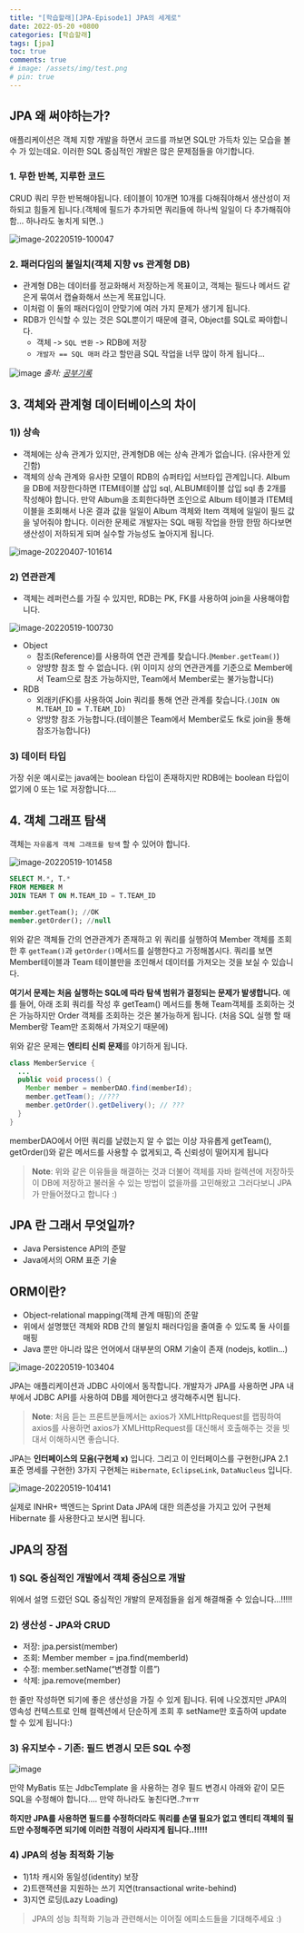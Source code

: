 ```yaml
---
title: "[학습할래][JPA-Episode1] JPA의 세계로"
date: 2022-05-20 +0800
categories: [학습할래]
tags: [jpa]
toc: true
comments: true
# image: /assets/img/test.png
# pin: true
---
```


## JPA 왜 써야하는가?
애플리케이션은 객체 지향 개발을 하면서 코드를 까보면 SQL만 가득차 있는 모습을 볼 수 가 있는데요. 이러한 SQL 중심적인 개발은 많은 문제점들을 야기합니다.

### 1. 무한 반복, 지루한 코드
CRUD 쿼리 무한 반복해야됩니다. 테이블이 10개면 10개를 다해줘야해서 생산성이 저하되고 힘들게 됩니다.(객체에 필드가 추가되면 쿼리들에 하나씩 일일이 다 추가해줘야함… 하나라도 놓치게 되면..)

![image-20220519-100047](https://github.com/jeonyoungho/jeonyoungho.github.io/assets/44339530/8a7cd6e3-7035-46f0-b7e6-bf4f39cb4ff9)


### 2. 패러다임의 불일치(객체 지향 vs 관계형 DB)
- 관계형 DB는 데이터를 정교화해서 저장하는게 목표이고, 객체는 필드나 메서드 같은게 묶여서 캡슐화해서 쓰는게 목표입니다.
- 이처럼 이 둘의 패러다임이 안맞기에 여러 가지 문제가 생기게 됩니다.
- RDB가 인식할 수 있는 것은 SQL뿐이기 때문에 결국, Object를 SQL로 짜야합니다.
  - 객체 -> `SQL 변환` -> RDB에 저장
  - `개발자 == SQL 매퍼` 라고 할만큼 SQL 작업을 너무 많이 하게 됩니다…

![image](https://github.com/jeonyoungho/jeonyoungho.github.io/assets/44339530/265a91b0-0c3e-4621-bb88-4f5293b652f9)
_출처: [공부기록](https://medium.com/joonghoonc-datastudy/210316-%EA%B3%B5%EB%B6%80%EA%B8%B0%EB%A1%9D-af11939893fb)_


## 3. 객체와 관계형 데이터베이스의 차이

### 1)) 상속
- 객체에는 상속 관계가 있지만, 관계형DB 에는 상속 관계가 없습니다. (유사한게 있긴함)
- 객체의 상속 관계와 유사한 모델이 RDB의 슈퍼타입 서브타입 관계입니다. Album을 DB에 저장한다하면 ITEM테이블 삽입 sql, ALBUM테이블 삽입 sql 총 2개를 작성해야 합니다. 만약 Album을 조회한다하면 조인으로 Album 테이블과 ITEM테이블을 조회해서 나온 결과 값을 일일이 Album 객체와 Item 객체에 일일이 필드 값을 넣어줘야 합니다. 이러한 문제로 개발자는 SQL 매핑 작업을 한땀 한땀 하다보면 생산성이 저하되게 되며 실수할 가능성도 높아지게 됩니다.

![image-20220407-101614](https://github.com/jeonyoungho/jeonyoungho.github.io/assets/44339530/2ee2c195-7d92-42e1-ae35-60a4ac80742a)


### 2) 연관관계
- 객체는 레퍼런스를 가질 수 있지만, RDB는 PK, FK를 사용하여 join을 사용해야합니다.

![image-20220519-100730](https://github.com/jeonyoungho/jeonyoungho.github.io/assets/44339530/352fd80e-c3a8-46a5-97c3-76840588e594)


- Object
  - 참조(Reference)를 사용하여 연관 관계를 찾습니다.(`Member.getTeam()`)
  - 양뱡향 참조 할 수 없습니다. (위 이미지 상의 연관관계를 기준으로 Member에서 Team으로 참조 가능하지만, Team에서 Member로는 불가능합니다)
- RDB
  - 외래키(FK)를 사용하여 Join 쿼리를 통해 연관 관계를 찾습니다.`(JOIN ON M.TEAM_ID = T.TEAM_ID)`
  - 양방향 참조 가능합니다.(테이블은 Team에서 Member로도 fk로 join을 통해 참조가능합니다)

### 3) 데이터 타입
가장 쉬운 예시로는 java에는 boolean 타입이 존재하지만 RDB에는 boolean 타입이 없기에 0 또는 1로 저장합니다….

## 4. 객체 그래프 탐색
객체는 `자유롭게 객체 그래프를 탐색` 할 수 있어야 합니다.

![image-20220519-101458](https://github.com/jeonyoungho/jeonyoungho.github.io/assets/44339530/fdad2f2b-1dbd-4f54-a3f9-ddb6cdfea807)

```sql
SELECT M.*, T.*
FROM MEMBER M
JOIN TEAM T ON M.TEAM_ID = T.TEAM_ID

member.getTeam(); //OK
member.getOrder(); //null
```

위와 같은 객체들 간의 연관관계가 존재하고 위 쿼리를 실행하여 Member 객체를 조회한 후 `getTeam()`과 `getOrder()`메서드를 실행한다고 가정해봅시다. 쿼리를 보면 Member테이블과 Team 테이블만을 조인해서 데이터를 가져오는 것을 보실 수 있습니다.

**여기서 문제는 처음 실행하는 SQL에 따라 탐색 범위가 결정되는 문제가 발생합니다.** 예를 들어, 아래 조회 쿼리를 작성 후 getTeam() 메서드를 통해 Team객체를 조회하는 것은 가능하지만 Order 객체를 조회하는 것은 불가능하게 됩니다. (처음 SQL 실행 할 때 Member랑 Team만 조회해서 가져오기 때문에)

위와 같은 문제는 **엔티티 신뢰 문제**를 야기하게 됩니다.

```java
class MemberService {
  ...
  public void process() {
    Member member = memberDAO.find(memberId);
    member.getTeam(); //???
    member.getOrder().getDelivery(); // ???
  }
}
```

memberDAO에서 어떤 쿼리를 날렸는지 알 수 없는 이상 자유롭게 getTeam(), getOrder()와 같은 메서드를 사용할 수 없게되고, 즉 신뢰성이 떨어지게 됩니다


> **Note**: 위와 같은 이유들을 해결하는 것과 더불어 객체를 자바 컬렉션에 저장하듯이 DB에 저장하고 불러올 수 있는 방법이 없을까를 고민해왔고 그러다보니 JPA가 만들어졌다고 합니다 :)

## JPA 란 그래서 무엇일까?
- Java Persistence API의 준말
- Java에서의 ORM 표준 기술

## ORM이란?
- Object-relational mapping(객체 관계 매핑)의 준말
- 위에서 설명했던 객체와 RDB 간의 불일치 패러다임을 줄여줄 수 있도록 둘 사이를 매핑
- Java 뿐만 아니라 많은 언어에서 대부분의 ORM 기술이 존재 (nodejs, kotlin…)

![image-20220519-103404](https://github.com/jeonyoungho/jeonyoungho.github.io/assets/44339530/43e12f4d-0d34-401f-9572-aa261e942008)

JPA는 애플리케이션과 JDBC 사이에서 동작합니다. 개발자가 JPA를 사용하면 JPA 내부에서 JDBC API를 사용하여 DB를 제어한다고 생각해주시면 됩니다.

> **Note**: 처음 듣는 프론트분들께서는 axios가 XMLHttpRequest를 랩핑하여 axios를 사용하면 axios가 XMLHttpRequest를 대신해서 호출해주는 것을 빗대서 이해하시면 좋습니다. 


JPA는 **인터페이스의 모음(구현체 x)** 입니다. 그리고 이 인터페이스를 구현한(JPA 2.1 표준 명세를 구현한) 3가지 구현체는 `Hibernate`, `EclipseLink`, `DataNucleus` 입니다.

![image-20220519-104141](https://github.com/jeonyoungho/jeonyoungho.github.io/assets/44339530/825950a7-61ef-4bbd-a19d-45627db164e9)

실제로 INHR+ 백엔드는 Sprint Data JPA에 대한 의존성을 가지고 있어 구현체 Hibernate 를 사용한다고 보시면 됩니다.

## JPA의 장점

### 1) SQL 중심적인 개발에서 객체 중심으로 개발
위에서 설명 드렸던 SQL 중심적인 개발의 문제점들을 쉽게 해결해줄 수 있습니다…!!!!!

### 2) 생산성 - JPA와 CRUD
- 저장: jpa.persist(member)
- 조회: Member member = jpa.find(memberId)
- 수정: member.setName(“변경할 이름”)
- 삭제: jpa.remove(member)

한 줄만 작성하면 되기에 좋은 생산성을 가질 수 있게 됩니다. 뒤에 나오겠지만 JPA의 영속성 컨텍스트로 인해 컬렉션에서 단순하게 조회 후 setName만 호출하여 update 할 수 있게 됩니다:)

### 3) 유지보수 - 기존: 필드 변경시 모든 SQL 수정

 ![image](https://github.com/jeonyoungho/jeonyoungho.github.io/assets/44339530/f2a6c7c1-d46f-42f8-9aef-752f7f14dc02)

만약 MyBatis 또는 JdbcTemplate 을 사용하는 경우 필드 변경시 아래와 같이 모든 SQL을 수정해야 합니다…. 만약 하나라도 놓친다면..?ㅠㅠ

**하지만 JPA를 사용하면 필드를 수정하더라도 쿼리를 손댈 필요가 없고 엔티티 객체의 필드만 수정해주면 되기에 이러한 걱정이 사라지게 됩니다..!!!!!**

### 4) JPA의 성능 최적화 기능
- 1)1차 캐시와 동일성(identity) 보장
- 2)트랜잭션을 지원하는 쓰기 지연(transactional write-behind)
- 3)지연 로딩(Lazy Loading)

> JPA의 성능 최적화 기능과 관련해서는 이어질 에피소드들을 기대해주세요 :)